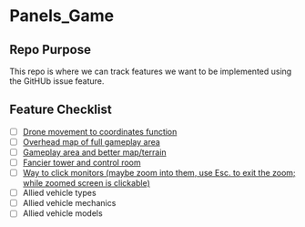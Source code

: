 # Panels_Game

## Repo Purpose
This repo is where we can track features we want to be implemented using the GitHUb issue feature.

## Feature Checklist

- [ ] [Drone movement to coordinates function](https://github.com/aidangreen99/Panels_Game/issues/1)
- [ ] [Overhead map of full gameplay area](https://github.com/aidangreen99/Panels_Game/issues/2)
- [ ] [Gameplay area and better map/terrain](https://github.com/aidangreen99/Panels_Game/issues/4)
- [ ] [Fancier tower and control room](https://github.com/aidangreen99/Panels_Game/issues/3)
- [ ] [Way to click monitors (maybe zoom into them, use Esc. to exit the zoom; while zoomed screen is clickable)](https://github.com/aidangreen99/Panels_Game/issues/5)
- [ ] Allied vehicle types
- [ ] Allied vehicle mechanics
- [ ] Allied vehicle models
